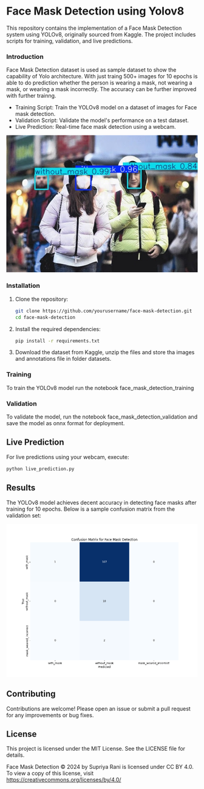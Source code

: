 # Face Mask Detection using Yolov8

This repository contains the implementation of a Face Mask Detection system using YOLOv8, originally sourced from Kaggle. The project includes scripts for training, validation, and live predictions.

### Introduction
Face Mask Detection dataset is used as sample dataset to show the capability of Yolo architecture. With just traing 500+ images for 10 epochs is able to do prediction whether the  person is wearing a mask, not wearing a mask, or wearing a mask incorrectly. The accuracy can be further improved with further trainng.

- Training Script: Train the YOLOv8 model on a dataset of images for Face mask detection.
- Validation Script: Validate the model's performance on a test dataset.
- Live Prediction: Real-time face mask detection using a webcam.

![Face Mask Detection](maksssksksss0.jpg)

### Installation
1. Clone the repository:
   ```bash
   git clone https://github.com/yourusername/face-mask-detection.git
   cd face-mask-detection
   ```

2. Install the required dependencies:
   ```bash
   pip install -r requirements.txt
   ```
3. Download the dataset from Kaggle, unzip the files and store tha images and annotations file in folder datasets.

### Training
To train the YOLOv8 model run the notebook face_mask_detection_training


### Validation
To validate the model, run the notebook face_mask_detection_validation and save the model as onnx format for deployment.


## Live Prediction
For live predictions using your webcam, execute:
```bash
python live_prediction.py 
```

## Results
The YOLOv8 model achieves decent accuracy in detecting face masks after training for 10 epochs. Below is a sample confusion matrix from the validation set:

![Confusion Metrics](confusion_matrix.png)

## Contributing
Contributions are welcome! Please open an issue or submit a pull request for any improvements or bug fixes.

## License
This project is licensed under the MIT License. See the LICENSE file for details.

Face Mask Detection © 2024 by Supriya Rani is licensed under CC BY 4.0. To view a copy of this license, visit https://creativecommons.org/licenses/by/4.0/
